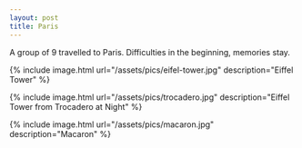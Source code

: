 ```yaml
---
layout: post
title: Paris
---
```


A group of 9 travelled to Paris. Difficulties in the beginning, memories stay.

{% include image.html url="/assets/pics/eifel-tower.jpg" description="Eiffel Tower" %}

{% include image.html url="/assets/pics/trocadero.jpg" description="Eiffel Tower from Trocadero at Night" %}

{% include image.html url="/assets/pics/macaron.jpg" description="Macaron" %}
